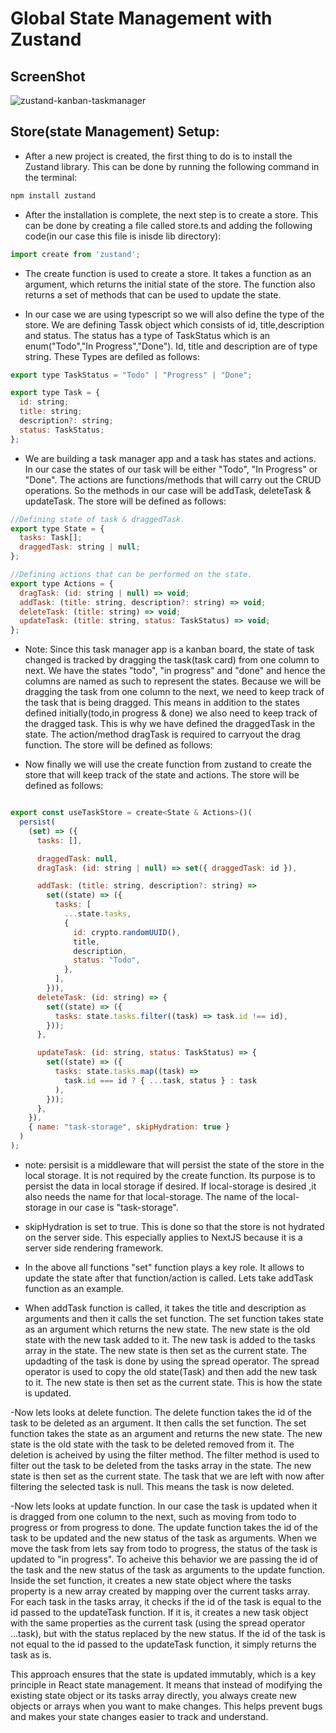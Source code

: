 # Global State Management with Zustand

## ScreenShot
![zustand-kanban-taskmanager](https://github.com/koirpraw/nextjs-zustand-taskmanager/assets/7278348/cc24bef3-fc71-44c1-8633-ca73b387aa8a)

## Store(state Management) Setup:

- After a  new project is created, the first thing to do is to install the Zustand library. This can be done by running the following command in the terminal:

```bash
npm install zustand
```

- After the installation is complete, the next step is to create a store. This can be done by creating a file called store.ts and adding the following code(in our case this file is inisde lib directory):

```javascript
import create from 'zustand';
```

- The create function is used to create a store. It takes a function as an argument, which returns the initial state of the store. The function also returns a set of methods that can be used to update the state.

- In our case we are using typescript so we will also define the type of the store. We are defining Tassk object which consists of id, title,description and status. The status has a type of TaskStatus which is an enum("Todo","In Progress","Done"). Id, title and description are of type string. These Types are defiled as follows:

```javascript
export type TaskStatus = "Todo" | "Progress" | "Done";

export type Task = {
  id: string;
  title: string;
  description?: string;
  status: TaskStatus;
};
```

- We are building a task manager app and a task has states and actions. In our case the states of our task will be either "Todo", "In Progress" or "Done". The actions are functions/methods that will carry out the CRUD operations. So the methods in our case will be addTask, deleteTask & updateTask. The store will be defined as follows:

```javascript 
//Defining state of task & draggedTask.
export type State = {
  tasks: Task[];
  draggedTask: string | null;
};

//Defining actions that can be performed on the state.
export type Actions = {
  dragTask: (id: string | null) => void;
  addTask: (title: string, description?: string) => void;
  deleteTask: (title: string) => void;
  updateTask: (title: string, status: TaskStatus) => void;
};
```
- Note: Since this task manager app is a kanban board, the state of task changed is tracked by dragging the task(task card) from one column to next. We have the states "todo", "in progress" and "done" and hence the columns are named as such to represent the states. Because we will be dragging the task from one column to the next, we need to keep track of the task that is being dragged. This means in addition to the states defined initially(todo,in progress & done) we also need to keep track of the dragged task. This is why we have defined the draggedTask in the state. The action/method dragTask is required to carryout the drag function. The store will be defined as follows:

- Now finally we will use the create function from zustand to create the store that will keep track of the state and actions. The store will be defined as follows:


```javascript

export const useTaskStore = create<State & Actions>()(
  persist(
    (set) => ({
      tasks: [],

      draggedTask: null,
      dragTask: (id: string | null) => set({ draggedTask: id }),

      addTask: (title: string, description?: string) =>
        set((state) => ({
          tasks: [
            ...state.tasks,
            {
              id: crypto.randomUUID(),
              title,
              description,
              status: "Todo",
            },
          ],
        })),
      deleteTask: (id: string) => {
        set((state) => ({
          tasks: state.tasks.filter((task) => task.id !== id),
        }));
      },

      updateTask: (id: string, status: TaskStatus) => {
        set((state) => ({
          tasks: state.tasks.map((task) =>
            task.id === id ? { ...task, status } : task
          ),
        }));
      },
    }),
    { name: "task-storage", skipHydration: true }
  )
);
```

- note: persisit is a middleware that will persist the state of the store in the local storage. It is not required by the create function. Its purpose is to persist the data in local storage if desired. If local-storage is desired ,it also needs the name for that local-storage.  The name of the local-storage in our case is "task-storage".
- skipHydration is set to true. This is done so that the store is not hydrated on the server side. This especially applies to NextJS because it is a server side rendering framework.
  
- In the above all functions "set" function plays a key role. It allows to update the state after that function/action is called. Lets take addTask function as an example. 
  
- When addTask function is called, it takes the title and description as arguments and then it calls the set function. The set function takes state as an argument which returns the new state. The new state is the old state with the new task added to it. The new task is added to the tasks array in the state. The new state is then set as the current state. The updadting of the task is done by using the spread operator. The spread operator is used to copy the old state(Task) and then add the new task to it. The new state is then set as the current state. This is how the state is updated. 

-Now lets looks at delete function. The delete function takes the id of the task to be deleted as an argument. It then calls the set function. The set function takes the state as an argument and returns the new state. The new state is the old state with the task to be deleted removed from it. The deletion is acheived by using the filter method. The filter method is used to filter out the task to be deleted from the tasks array in the state. The new state is then set as the current state. The task that we are left with now after filtering the selected task is null. This means the task is now deleted.

-Now lets looks at update function. In our case the task is updated when it is dragged from one column to the next, such as moving from todo to progress or from progress to done. The update function takes the id of the task to be updated and the new status of the task as arguments. When we move the task from lets say from todo to progress, the status of the task is updated to "in progress". To acheive this behavior we are passing the id of the task and the new status of the task as arguments to the update function. 
Inside the set function, it creates a new state object where the tasks property is a new array created by mapping over the current tasks array. For each task in the tasks array, it checks if the id of the task is equal to the id passed to the updateTask function. If it is, it creates a new task object with the same properties as the current task (using the spread operator ...task), but with the status replaced by the new status. If the id of the task is not equal to the id passed to the updateTask function, it simply returns the task as is.

This approach ensures that the state is updated immutably, which is a key principle in React state management. It means that instead of modifying the existing state object or its tasks array directly, you always create new objects or arrays when you want to make changes. This helps prevent bugs and makes your state changes easier to track and understand.
